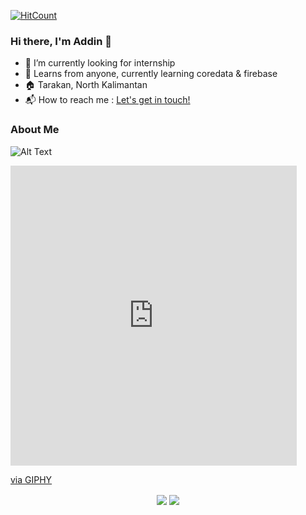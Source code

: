 [![HitCount](http://hits.dwyl.com/AddinDev/AddinDev.svg)](http://hits.dwyl.com/AddinDev/AddinDev)

### Hi there, I'm Addin 👋

- 🔭 I’m currently looking for internship
- 🌱 Learns from anyone, currently learning coredata & firebase
- 🏠 Tarakan, North Kalimantan
- 📬 How to reach me : <a href="mailto:addinsatria2004@gmail.com">Let's get in touch!</a>

### About Me
![Alt Text](https://tenor.com/2btC.gif)

<iframe src="https://giphy.com/embed/Opo8JsQXklVWyX1NOx" width="458" height="480" frameBorder="0" class="giphy-embed" allowFullScreen></iframe><p><a href="https://giphy.com/gifs/Opo8JsQXklVWyX1NOx">via GIPHY</a></p>

<p align="center">
  <img align="center" src="https://github-readme-stats.vercel.app/api?username=AddinDev&&show_icons=true&title_color=ffffff&icon_color=bb2acf&text_color=daf7dc&bg_color=151515">
  <img align="center" src="https://github-readme-stats.vercel.app/api/top-langs/?username=AddinDev&theme=radical&hide_langs_below=1&layout=compact">
 
</p>
